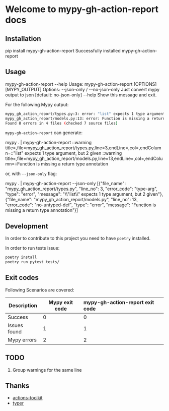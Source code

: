 # Welcome to mypy-gh-action-report docs

## Installation

<div id="install" data-termynal data-ty-typeDelay="40" data-ty-lineDelay="200">
    <span data-ty="input">pip install mypy-gh-action-report</span>
    <span data-ty="progress"></span>
    <span data-ty>Successfully installed mypy-gh-action-report</span>
</div>

## Usage

<div id="help" data-termynal data-ty-typeDelay="40" data-ty-lineDelay="200">
    <span data-ty="input">mypy-gh-action-report --help</span>
    <span data-ty>Usage: mypy-gh-action-report [OPTIONS] [MYPY_OUTPUT]</span>
    <span data-ty></span>
    <span data-ty>Options:</span>
    <span data-ty>  --json-only / --no-json-only    Just convert mypy output to json  [default: no-json-only]</span>
    <span data-ty>  --help                          Show this message and exit.</span>
</div>

For the following Mypy output:

```bash
mypy_gh_action_report/types.py:3: error: "list" expects 1 type argument, but 2 given  [type-arg]
mypy_gh_action_report/models.py:13: error: Function is missing a return type annotation  [no-untyped-def]
Found 8 errors in 4 files (checked 7 source files)
```

`mypy-gh-action-report` can generate:

<div id="cmd" data-termynal data-ty-typeDelay="40" data-ty-lineDelay="200">
    <span data-ty="input">mypy . | mypy-gh-action-report</span>
    <span data-ty>::warning title=,file=mypy_gh_action_report/types.py,line=3,endLine=,col=,endColumn=::"list" expects 1 type argument, but 2 given</span>
    <span data-ty>::warning title=,file=mypy_gh_action_report/models.py,line=13,endLine=,col=,endColumn=::Function is missing a return type annotation</span>
</div>

or, with `--json-only` flag:

<div id="cmdJson" data-termynal data-ty-typeDelay="40" data-ty-lineDelay="200">
    <span data-ty="input">mypy . | mypy-gh-action-report --json-only</span>
    <span data-ty>[{"file_name": "mypy_gh_action_report/types.py", "line_no": 3, "error_code": "type-arg", "type": "error", "message": "\\"list\\" expects 1 type argument, but 2 given"}, {"file_name": "mypy_gh_action_report/models.py", "line_no": 13, "error_code": "no-untyped-def", "type": "error", "message": "Function is missing a return type annotation"}]</span>
</div>

## Development

In order to contribute to this project you need to have `poetry` installed.

In order to run tests issue:

```bash
poetry install
poetry run pytest tests/
```

## Exit codes

Following Scenarios are covered:

| Description  | Mypy exit code | mypy-gh-action-report exit code |
|--------------|----------|:--------------------------------|
| Success      | 0 | 0                               |
| Issues found | 1 | 1                               |
| Mypy errors  | 2 | 2                               |

## TODO

1. Group warnings for the same line

## Thanks

- [actions-toolkit](https://github.com/yanglbme/actions-toolkit)
- [typer](https://github.com/tiangolo/typer)

